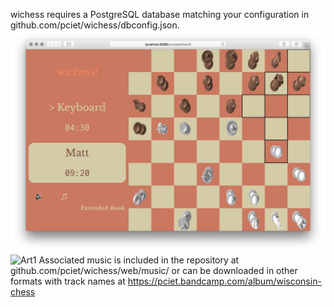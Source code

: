 wichess requires a PostgreSQL database matching your configuration in github.com/pciet/wichess/dbconfig.json.
![Screenshot1](https://github.com/pciet/wichess/blob/master/screenshots/Screen%20Shot%202018-01-09%20at%2010.03.58%20AM.png)
![Art1](https://github.com/pciet/wichess/blob/master/graphics/art/album/album.png)
Associated music is included in the repository at github.com/pciet/wichess/web/music/ or can be downloaded in other formats with track names at https://pciet.bandcamp.com/album/wisconsin-chess
